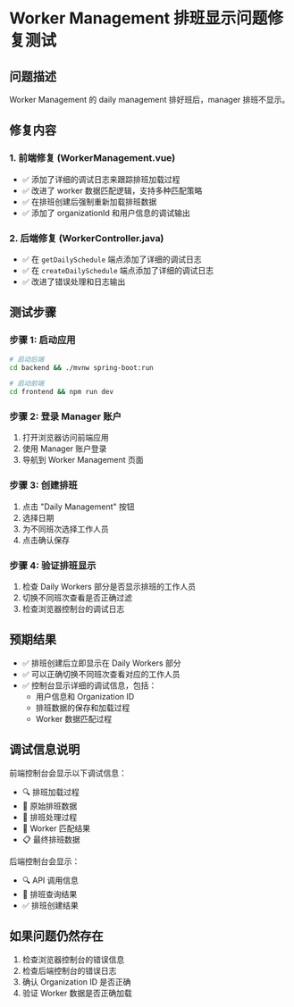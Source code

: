 # Worker Management 排班显示问题修复测试

## 问题描述
Worker Management 的 daily management 排好班后，manager 排班不显示。

## 修复内容

### 1. 前端修复 (WorkerManagement.vue)
- ✅ 添加了详细的调试日志来跟踪排班加载过程
- ✅ 改进了 worker 数据匹配逻辑，支持多种匹配策略
- ✅ 在排班创建后强制重新加载排班数据
- ✅ 添加了 organizationId 和用户信息的调试输出

### 2. 后端修复 (WorkerController.java)
- ✅ 在 `getDailySchedule` 端点添加了详细的调试日志
- ✅ 在 `createDailySchedule` 端点添加了详细的调试日志
- ✅ 改进了错误处理和日志输出

## 测试步骤

### 步骤 1: 启动应用
```bash
# 启动后端
cd backend && ./mvnw spring-boot:run

# 启动前端
cd frontend && npm run dev
```

### 步骤 2: 登录 Manager 账户
1. 打开浏览器访问前端应用
2. 使用 Manager 账户登录
3. 导航到 Worker Management 页面

### 步骤 3: 创建排班
1. 点击 "Daily Management" 按钮
2. 选择日期
3. 为不同班次选择工作人员
4. 点击确认保存

### 步骤 4: 验证排班显示
1. 检查 Daily Workers 部分是否显示排班的工作人员
2. 切换不同班次查看是否正确过滤
3. 检查浏览器控制台的调试日志

## 预期结果
- ✅ 排班创建后立即显示在 Daily Workers 部分
- ✅ 可以正确切换不同班次查看对应的工作人员
- ✅ 控制台显示详细的调试信息，包括：
  - 用户信息和 Organization ID
  - 排班数据的保存和加载过程
  - Worker 数据匹配过程

## 调试信息说明
前端控制台会显示以下调试信息：
- 🔍 排班加载过程
- 📅 原始排班数据
- 🔄 排班处理过程
- 👤 Worker 匹配结果
- 📋 最终排班数据

后端控制台会显示：
- 🔍 API 调用信息
- 📅 排班查询结果
- ✅ 排班创建结果

## 如果问题仍然存在
1. 检查浏览器控制台的错误信息
2. 检查后端控制台的错误日志
3. 确认 Organization ID 是否正确
4. 验证 Worker 数据是否正确加载
